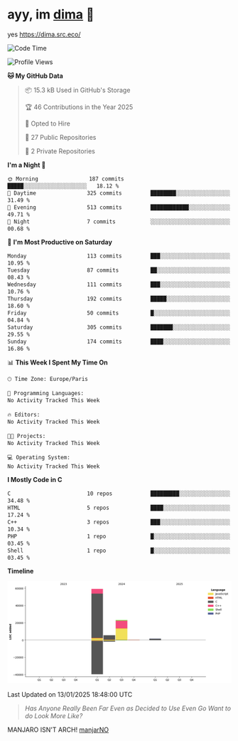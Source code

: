 # ayy, im [dima](https://dima.src.eco/) 👋

yes https://dima.src.eco/

<!--START_SECTION:waka-->
![Code Time](http://img.shields.io/badge/Code%20Time-0%20secs-blue)

![Profile Views](http://img.shields.io/badge/Profile%20Views-50-blue)

**🐱 My GitHub Data** 

> 📦 15.3 kB Used in GitHub's Storage 
 > 
> 🏆 46 Contributions in the Year 2025
 > 
> 💼 Opted to Hire
 > 
> 📜 27 Public Repositories 
 > 
> 🔑 2 Private Repositories 
 > 
**I'm a Night 🦉** 

```text
🌞 Morning                187 commits         █████░░░░░░░░░░░░░░░░░░░░   18.12 % 
🌆 Daytime                325 commits         ████████░░░░░░░░░░░░░░░░░   31.49 % 
🌃 Evening                513 commits         ████████████░░░░░░░░░░░░░   49.71 % 
🌙 Night                  7 commits           ░░░░░░░░░░░░░░░░░░░░░░░░░   00.68 % 
```
📅 **I'm Most Productive on Saturday** 

```text
Monday                   113 commits         ███░░░░░░░░░░░░░░░░░░░░░░   10.95 % 
Tuesday                  87 commits          ██░░░░░░░░░░░░░░░░░░░░░░░   08.43 % 
Wednesday                111 commits         ███░░░░░░░░░░░░░░░░░░░░░░   10.76 % 
Thursday                 192 commits         █████░░░░░░░░░░░░░░░░░░░░   18.60 % 
Friday                   50 commits          █░░░░░░░░░░░░░░░░░░░░░░░░   04.84 % 
Saturday                 305 commits         ███████░░░░░░░░░░░░░░░░░░   29.55 % 
Sunday                   174 commits         ████░░░░░░░░░░░░░░░░░░░░░   16.86 % 
```


📊 **This Week I Spent My Time On** 

```text
🕑︎ Time Zone: Europe/Paris

💬 Programming Languages: 
No Activity Tracked This Week

🔥 Editors: 
No Activity Tracked This Week

🐱‍💻 Projects: 
No Activity Tracked This Week

💻 Operating System: 
No Activity Tracked This Week
```

**I Mostly Code in C** 

```text
C                        10 repos            █████████░░░░░░░░░░░░░░░░   34.48 % 
HTML                     5 repos             ████░░░░░░░░░░░░░░░░░░░░░   17.24 % 
C++                      3 repos             ███░░░░░░░░░░░░░░░░░░░░░░   10.34 % 
PHP                      1 repo              █░░░░░░░░░░░░░░░░░░░░░░░░   03.45 % 
Shell                    1 repo              █░░░░░░░░░░░░░░░░░░░░░░░░   03.45 % 
```



**Timeline**

![Lines of Code chart](https://raw.githubusercontent.com/dimalmfao/dimalmfao/main/assets/bar_graph.png)


 Last Updated on 13/01/2025 18:48:00 UTC
<!--END_SECTION:waka-->

> *Has Anyone Really Been Far Even as Decided to Use Even Go Want to do Look More Like?*

MANJARO ISN'T ARCH! [manjarNO](https://github.com/bluskript/manjarno)

<!--
**dimaaac/dimaaac** is a ✨ _special_ ✨ repository because its `README.md` (this file) appears on your GitHub profile.

Here are some ideas to get you started:

- 🔭 I’m currently working on ...
- 🌱 I’m currently learning ...
- 👯 I’m looking to collaborate on ...
- 🤔 I’m looking for help with ...
- 💬 Ask me about ...
- 📫 How to reach me: ...
- 😄 Pronouns: ...
- ⚡ Fun fact: ...
-->
